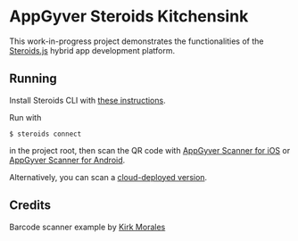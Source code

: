 AppGyver Steroids Kitchensink
===========

This work-in-progress project demonstrates the functionalities of the [Steroids.js](http://www.appgyver.com/steroids) hybrid app development platform.

## Running

Install Steroids CLI with [these instructions](http://guides.appgyver.com/steroids/guides/steroids_npm/installing/).

Run with

    $ steroids connect

in the project root, then scan the QR code with [AppGyver Scanner for iOS](https://itunes.apple.com/us/app/appgyver-scanner/id575076515) or [AppGyver Scanner for Android](http://play.google.com/store/apps/details?id=com.appgyver.android).

Alternatively, you can scan a [cloud-deployed version](http://share.appgyver.com/?id=5133&hash=5898380bd88ba97c1ffeee86ae4a3c29e6d6ef08a9b300e1efac8b35d77582ad).

## Credits

Barcode scanner example by [Kirk Morales](https://github.com/knation)